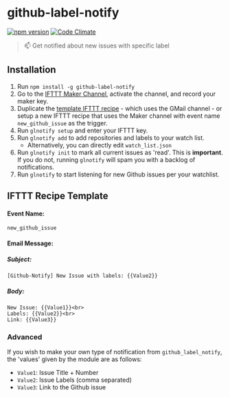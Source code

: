 # github-label-notify
[![npm version](https://badge.fury.io/js/github-label-notify.svg)](https://badge.fury.io/js/github-label-notify)
[![Code Climate](https://codeclimate.com/github/benjamincongdon/github-label-notify/badges/gpa.svg)](https://codeclimate.com/github/benjamincongdon/github-label-notify)
> :mailbox: Get notified about new issues with specific label

## Installation
1. Run `npm install -g github-label-notify`
2. Go to the [IFTTT Maker Channel](https://ifttt.com/maker), activate the channel, and record your maker key.
3. Duplicate the [template IFTTT recipe](https://ifttt.com/recipes/421344-github-label-notify-template-recipe) - which uses the GMail channel - or setup a new IFTTT recipe that uses the Maker channel with event name `new_github_issue` as the trigger.
4. Run `glnotify setup` and enter your IFTTT key.
5. Run `glnotify add` to add repositories and labels to your watch list.
	* Alternatively, you can directly edit `watch_list.json`
6. Run `glnotify init` to mark all current issues as 'read'. This is **important**. If you do not, running `glnotify` will spam you with a backlog of notifications.
7. Run `glnotify` to start listening for new Github issues per your watchlist.

## IFTTT Recipe Template

#### Event Name:
`new_github_issue`

#### Email Message:

##### Subject:

```
[Github-Notify] New Issue with labels: {{Value2}}
```

##### Body: 

```
New Issue: {{Value1}}<br>
Labels: {{Value2}}<br>
Link: {{Value3}}
```

### Advanced
If you wish to make your own type of notification from `github_label_notify`, the 'values' given by the module are as follows:

* `Value1`: Issue Title + Number
* `Value2`: Issue Labels (comma separated)
* `Value3`: Link to the Github issue
